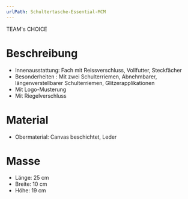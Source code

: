 ```yaml
---
urlPath: Schultertasche-Essential-MCM
---
```

TEAM's CHOICE

# Beschreibung
- Innenausstattung: Fach mit Reissverschluss, Vollfutter, Steckfächer
- Besonderheiten : Mit zwei Schulterriemen, Abnehmbarer, längenverstellbarer Schulterriemen, Glitzerapplikationen
- Mit Logo-Musterung
- Mit Riegelverschluss

# Material
- Obermaterial: Canvas beschichtet, Leder

# Masse
- Länge: 25 cm
- Breite: 10 cm
- Höhe: 19 cm
